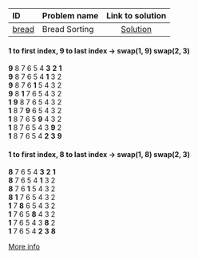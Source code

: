 | ID | Problem name | Link to solution |
|:---|:---|:---:|
| [bread](https://open.kattis.com/problems/bread   ) | Bread Sorting | [Solution](https://github.com/versenyi98/kattis-solutions/tree/main/solutions/bread)|
#### 1 to first index, 9 to last index -> swap(1, 9) swap(2, 3)
**9** 8 7 6 5 4 **3** **2** **1**   
**9** 8 7 6 5 4 **1** 3 2   
**9** 8 7 6 **1** 5 4 3 2   
**9** 8 **1** 7 6 5 4 3 2   
**1** **9** 8 7 6 5 4 3 2   
**1** 8 7 **9** 6 5 4 3 2   
**1** 8 7 6 5 **9** 4 3 2   
**1** 8 7 6 5 4 3 **9** 2   
**1** 8 7 6 5 4 **2** **3** **9**   

#### 1 to first index, 8 to last index -> swap(1, 8) swap(2, 3)
**8** 7 6 5 4 **3** **2** **1**   
**8** 7 6 5 4 **1** 3 2   
**8** 7 6 **1** 5 4 3 2   
**8** **1** 7 6 5 4 3 2   
**1** 7 **8** 6 5 4 3 2   
**1** 7 6 5 **8** 4 3 2   
**1** 7 6 5 4 3 **8** 2   
**1** 7 6 5 4 **2** **3** **8**   

[More info](http://techblogofmrd.blogspot.com/2014/01/linear-solution-to-bread-shuffling.html)
